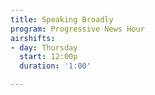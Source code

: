 ```yaml
---
title: Speaking Broadly
program: Progressive News Hour
airshifts:
- day: Thursday
  start: 12:00p
  duration: '1:00'

---
```


